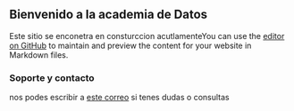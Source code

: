 ## Bienvenido a la academia de Datos

Este sitio se enconetra en consturccion acutlamenteYou can use the [editor on GitHub](https://github.com/adnEduUy/adnEduUy.github.io/edit/main/README.md) to maintain and preview the content for your website in Markdown files.


### Soporte y contacto

nos podes escribir a [este correo](mailto:felipes88@gmail.com) si tenes dudas o consultas
